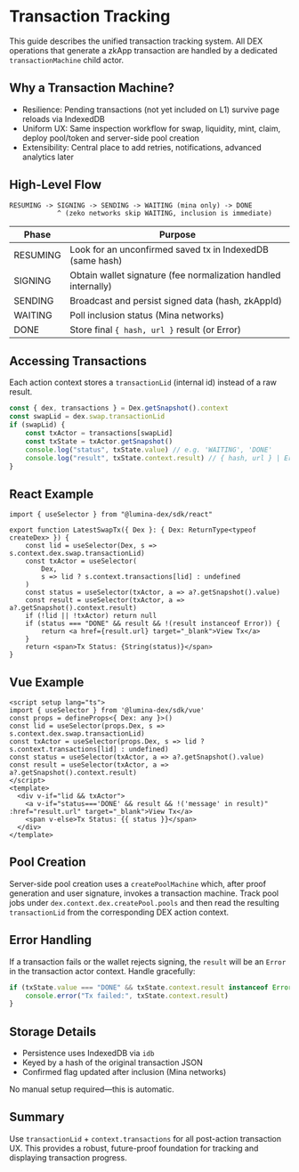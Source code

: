 # Transaction Tracking

This guide describes the unified transaction tracking system. All DEX operations that generate a zkApp transaction are handled by a dedicated `transactionMachine` child actor.

## Why a Transaction Machine?

- Resilience: Pending transactions (not yet included on L1) survive page reloads via IndexedDB
- Uniform UX: Same inspection workflow for swap, liquidity, mint, claim, deploy pool/token and server-side pool creation
- Extensibility: Central place to add retries, notifications, advanced analytics later

## High-Level Flow

```
RESUMING -> SIGNING -> SENDING -> WAITING (mina only) -> DONE
            ^ (zeko networks skip WAITING, inclusion is immediate)
```

| Phase    | Purpose                                                        |
| -------- | -------------------------------------------------------------- |
| RESUMING | Look for an unconfirmed saved tx in IndexedDB (same hash)      |
| SIGNING  | Obtain wallet signature (fee normalization handled internally) |
| SENDING  | Broadcast and persist signed data (hash, zkAppId)              |
| WAITING  | Poll inclusion status (Mina networks)                          |
| DONE     | Store final `{ hash, url }` result (or Error)                  |

## Accessing Transactions

Each action context stores a `transactionLid` (internal id) instead of a raw result.

```ts
const { dex, transactions } = Dex.getSnapshot().context
const swapLid = dex.swap.transactionLid
if (swapLid) {
	const txActor = transactions[swapLid]
	const txState = txActor.getSnapshot()
	console.log("status", txState.value) // e.g. 'WAITING', 'DONE'
	console.log("result", txState.context.result) // { hash, url } | Error (after DONE)
}
```

## React Example

```tsx
import { useSelector } from "@lumina-dex/sdk/react"

export function LatestSwapTx({ Dex }: { Dex: ReturnType<typeof createDex> }) {
	const lid = useSelector(Dex, s => s.context.dex.swap.transactionLid)
	const txActor = useSelector(
		Dex,
		s => lid ? s.context.transactions[lid] : undefined
	)
	const status = useSelector(txActor, a => a?.getSnapshot().value)
	const result = useSelector(txActor, a => a?.getSnapshot().context.result)
	if (!lid || !txActor) return null
	if (status === "DONE" && result && !(result instanceof Error)) {
		return <a href={result.url} target="_blank">View Tx</a>
	}
	return <span>Tx Status: {String(status)}</span>
}
```

## Vue Example

```vue
<script setup lang="ts">
import { useSelector } from '@lumina-dex/sdk/vue'
const props = defineProps<{ Dex: any }>()
const lid = useSelector(props.Dex, s => s.context.dex.swap.transactionLid)
const txActor = useSelector(props.Dex, s => lid ? s.context.transactions[lid] : undefined)
const status = useSelector(txActor, a => a?.getSnapshot().value)
const result = useSelector(txActor, a => a?.getSnapshot().context.result)
</script>
<template>
  <div v-if="lid && txActor">
    <a v-if="status==='DONE' && result && !('message' in result)" :href="result.url" target="_blank">View Tx</a>
    <span v-else>Tx Status: {{ status }}</span>
  </div>
</template>
```

## Pool Creation

Server-side pool creation uses a `createPoolMachine` which, after proof generation and user signature, invokes a transaction machine. Track pool jobs under `dex.context.dex.createPool.pools` and then read the resulting `transactionLid` from the corresponding DEX action context.

## Error Handling

If a transaction fails or the wallet rejects signing, the `result` will be an `Error` in the transaction actor context. Handle gracefully:

```ts
if (txState.value === "DONE" && txState.context.result instanceof Error) {
	console.error("Tx failed:", txState.context.result)
}
```

## Storage Details

- Persistence uses IndexedDB via `idb`
- Keyed by a hash of the original transaction JSON
- Confirmed flag updated after inclusion (Mina networks)

No manual setup required—this is automatic.

## Summary

Use `transactionLid` + `context.transactions` for all post-action transaction UX. This provides a robust, future-proof foundation for tracking and displaying transaction progress.
